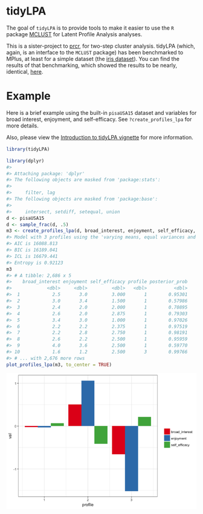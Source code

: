 
<!-- README.md is generated from README.Rmd. Please edit that file -->
tidyLPA
=======

The goal of `tidyLPA` is to provide tools to make it easier to use the `R` package [MCLUST](http://www.stat.washington.edu/mclust/) for Latent Profile Analysis analyses.

This is a sister-project to [prcr](https://github.com/jrosen48/prcr), for two-step cluster analysis. tidyLPA (which, again, is an interface to the `MCLUST` package) has been benchmarked to MPlus, at least for a simple dataset (the [iris dataset](https://en.wikipedia.org/wiki/Iris_flower_data_set)). You can find the results of that benchmarking, which showed the results to be nearly, identical, [here](https://jrosen48.github.io/blog/comparing-mplus-and-mclust-output/).

Example
=======

Here is a brief example using the built-in `pisaUSA15` dataset and variables for broad interest, enjoyment, and self-efficacy. See `?create_profiles_lpa` for more details.

Also, please view the [Introduction to tidyLPA vignette](https://jrosen48.github.io/tidyLPA/articles/Introduction_to_tidyLPA.html) for more information.

``` r
library(tidyLPA)
```

``` r
library(dplyr)
#> 
#> Attaching package: 'dplyr'
#> The following objects are masked from 'package:stats':
#> 
#>     filter, lag
#> The following objects are masked from 'package:base':
#> 
#>     intersect, setdiff, setequal, union
d <- pisaUSA15
d <- sample_frac(d, .5)
m3 <- create_profiles_lpa(d, broad_interest, enjoyment, self_efficacy, n_profiles = 3, model = 2)
#> Model with 3 profiles using the 'varying means, equal variances and covariances' model.
#> AIC is 16088.813
#> BIC is 16189.041
#> ICL is 16679.441
#> Entropy is 0.92123
m3
#> # A tibble: 2,686 x 5
#>    broad_interest enjoyment self_efficacy profile posterior_prob
#>             <dbl>     <dbl>         <dbl>   <dbl>          <dbl>
#>  1            2.5       3.0         3.000       1        0.95301
#>  2            3.0       3.4         1.500       1        0.57986
#>  3            2.4       2.0         2.000       1        0.70895
#>  4            2.6       2.0         2.875       1        0.79303
#>  5            3.4       3.0         1.000       1        0.97026
#>  6            2.2       2.2         2.375       1        0.97519
#>  7            2.2       2.8         2.750       1        0.98191
#>  8            2.6       2.2         2.500       1        0.95959
#>  9            4.0       3.6         2.500       1        0.59770
#> 10            1.6       1.2         2.500       3        0.99766
#> # ... with 2,676 more rows
plot_profiles_lpa(m3, to_center = TRUE)
```

![](README-unnamed-chunk-3-1.png)
